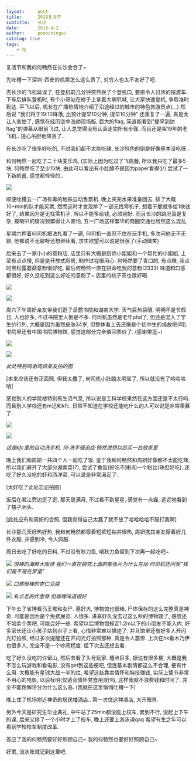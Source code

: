 ```yaml
---
layout:     post
title:      2018复活节
subtitle:   长沙
date:       2018-4-2
author:     poonchingai
catalog: true
tags:
    - 咕
---
```


复活节和我的何畅然在长沙会合了~ 

先吐槽一下深圳-西安的机票怎么这么贵了, 对穷人也太不友好了吧.

去长沙的飞机延误了, 在登机前几分钟突然换了个登机口, 要搭令人讨厌的摆渡车. 下车后排队登机时, 有个小哥站在梯子上拿着大喇叭喊, 让大家快速登机, 争取准时到达. 平飞以后, 机长在广播热情地介绍了沿途经过的城市的特色旅游景点(...) 然后说 "我们将于19:10降落, 比预计提早10分钟, 提早10分钟" 还重复了一遍, 真是太让人害怕了, 感觉在经历空中浩劫现场版, 巨大的flag, 简直能看到"提早到达flag"的弹幕从眼前飞过, 让人总觉得没有认真走完所有步骤, 而且还是架19年的老飞机.. 提心吊胆地降落了.. 

在长沙吃了很多好吃的, 不过我们都不太能吃辣, 长沙特色的倒是好像基本没吃呀..

和何畅然一起吃了二十块麦乐鸡, (实际上因为吃过了飞机餐, 所以我只吃了最多5块, 何畅然吃了至少15块, 由此可以看出有小肚腩不是因为paper看得少) 尝试了一下新的酱, 感觉都怪怪的..

![](http://ww1.sinaimg.cn/large/5f6ddd39ly1fpyew1qnu3j20u0140wl1.jpg)


顺便吐槽五一广场有毒的地铁自动售票机. 晚上买完水果准备回去, 排了大概10+min的队才能买票, 然而这时才发现排了一部无找零机子, 想着干脆就多给1块钱好了, 结果因为是无找零机子, 所以不能多给钱, 必须刚好. 而且长沙的路况真是复杂, 按喇叭的情况频繁得让人害怕, 五一广场这样繁华的商圈交通也居然这么混乱. 

星期六押着何司机把法扎看了一遍, 何司机一直忍不住在玩手机, 多次问他无不无聊, 他都说不无聊呀还想继续看, 求生欲望可以说是很强了(手动微笑)

后来去了一家小小的意粉店, 店里只有大概是厨师小姐姐和一个帮忙的小姐姐, 上菜有点点慢, 但是是开放式厨房, 制作过程很用心. 何畅然要了青口的, 有点辣, 我点的黑松露蘑菇意粉很好吃, 最后何畅然一直在拼命吃我的意粉(2333) 味道和口感都很好, 好久没吃到这么好吃的意粉了~ 店里的桃子茶也很好喝.

![](http://ww1.sinaimg.cn/large/5f6ddd39ly1fpyf21brglj23v92kyu0z.jpg)

![](http://ww1.sinaimg.cn/large/5f6ddd39ly1fpyf2p1elgj23v92ky7wk.jpg)


周六下午周妍亲友带我们逛了岳麓书院和湖南大学. 天气巨热巨晒, 明明不是节假日, 人也好多, 不过书院里人倒是不多. 何司机虽然是老年phd了, 但还是混入了学生价行列, 大概是因为虽然皮肤34岁, 但整体看上去还像是个初中生的缘故吧(呵). 书院里还有中国书院博物馆, 感觉这部分完全值回票价了. (感谢带逛~)

![](http://ww1.sinaimg.cn/large/5f6ddd39ly1fpyfdkvg97j22c0340qvb.jpg)

![](http://ww1.sinaimg.cn/large/5f6ddd39ly1fpyff3el3kj23402c0hdu.jpg)

*此处特别鸣谢周妍亲友拍的图*

[本来应该还有正面照, 但我太蠢了, 何司机小肚腩太明显了, 所以就没有了哈哈哈哈]

感觉别人的学院楼特别有生活气息, 所以说是工科学校果然在这方面还是不太行吗. 而且别人学校还有m记和kfc, 日常不知道在学校还能吃什么的人可以说是非常羡慕了. 

![](http://ww1.sinaimg.cn/large/5f6ddd39ly1fpyfoln6ypj23v92kyx6x.jpg)

![](http://ww1.sinaimg.cn/large/5f6ddd39ly1fpyfi2s3b0j22c0340u0x.jpg)

*这是kfc里的自动洗手机, 何·洗手强迫症·畅然说想以后买一台放家里*


晚上我们和周妍一共四个人一起吃了饭, 鉴于我和何畅然和周妍好像都不太能吃辣, 所以我们避开了大部分湖南菜(?), 尝试了鱼饭(好吃不辣)和一个粉丝(辣但好吃), 还吃了好久没吃的虾和西洋菜, 可以说是非常满足了.

[太好吃了此处忘记拍图]

饭后在湘江旁边逛了逛, 那天是满月, 不过看不到星星, 感觉有一点霾, 远远地看到了橘子洲头.

[此处应有和周妍的合照, 但我觉得自己太蠢了就不放了哈哈哈哈不服打我啊]

长沙那几天好热好热, 我和何畅然都穿着短裤短袖并很热, 周妍携其亲友穿着好几件衣服, 并感到冷, 令人佩服.


周日去吃了好吃的日料, 不过没有秋刀鱼, 唔秋刀鱼留到下次再一起吃吧~

![](http://ww1.sinaimg.cn/large/5f6ddd39ly1fpyfpo21e2j20u0140q7b.jpg)
*很棒的海鲜大阪烧 我们一直在研究上面的柴鱼片为什么在动 何司机还问我"我们是不是在梦里"*

![](http://ww1.sinaimg.cn/large/5f6ddd39ly1fpyfq3vri6j20u0140tbi.jpg)
*口感很棒的杏仁豆腐*

![](http://ww1.sinaimg.cn/large/5f6ddd39ly1fpyfqa7u1ej20u014078p.jpg)
*有点老的炸里脊 但咖喱味道很好*


下午去了省博看马王堆和女尸. 墓好大, 博物馆也很棒, 尸体保存的这么完整真是神奇. 可能是因为是个免费展览, 人很多. 讲真好久没去过这么吵的博物馆了, 感觉还不如卖个票吧, 可能会好一些. 希望以后博物馆规定1.2m以下的小朋友不能入内, 好多家长还让小孩子站到台子上看, 心情非常难以描述了. 并且馆里还有好多人开闪光灯拍照, 经过多次提醒还在开闪光灯拍照那种, 真是令人震惊. 上次在hk看木乃伊也很多人, 完全不是一个吵闹程度. 但下次去还想去看.


吃了好久没吃的许留山, 然后去看了头号玩家. 槽点巨多, 据说有很多梗, 大概是我不怎么玩游戏和看电影, 没有get到这些梗吧, 但连基本剧情都这么不合理, 梗有什么用. 大概能有星球大战一半的烂, 希望这些靠卖情怀和特技赚钱, 实际上情节非常不用心的电影, 以后标明[仅适合情怀党食用]好吗, 这样我就不浪费钱和时间了. 完全不能理解评分为什么这么高. (我就在这里悄悄吐槽一下)

晚上住了机场附近神奇的居民楼酒店.. 第一次住这种酒店, 大开眼界.

另外今天是研究生毕业典礼, 中午站了25min都没能上校车, 累到不行, 没赶上下午的课, 后来又排了一个小时才上了校车, 晚上还要上游泳课qaq 希望有生之年可以看到学校校车制度改革.

答应了我的何畅然要好好照顾自己~ 我的何畅然也要好好照顾自己~

好累, 流水账就记到这里吧.